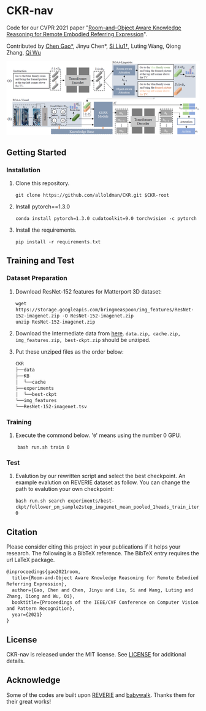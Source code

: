 # CKR-nav
Code for our CVPR 2021 paper "[Room-and-Object Aware Knowledge Reasoning for Remote Embodied Referring Expression](https://openaccess.thecvf.com/content/CVPR2021/papers/Gao_Room-and-Object_Aware_Knowledge_Reasoning_for_Remote_Embodied_Referring_Expression_CVPR_2021_paper.pdf)".

Contributed by [Chen Gao*](http://chengaopro.github.io/), Jinyu Chen*, [Si Liu1†](https://scholar.google.com/citations?user=-QtVtNEAAAAJ&hl=zh-CN&oi=ao), Luting Wang, Qiong Zhang, [Qi Wu](https://scholar.google.com/citations?hl=zh-CN&user=aKXe1FEAAAAJ&view_op=list_works&sortby=pubdate)

![](framework.png)


## Getting Started
### Installation

1. Clone this repository.

    ~~~
    git clone https://github.com/alloldman/CKR.git $CKR-root
    ~~~
2. Install pytorch==1.3.0

    ~~~
    conda install pytorch=1.3.0 cudatoolkit=9.0 torchvision -c pytorch
    ~~~
3. Install the requirements.
    
    ~~~
    pip install -r requirements.txt
    ~~~

## Training and Test
### Dataset Preparation
1. Download ResNet-152 features for Matterport 3D dataset:

    ~~~
    wget https://storage.googleapis.com/bringmeaspoon/img_features/ResNet-152-imagenet.zip -O ResNet-152-imagenet.zip
    unzip ResNet-152-imagenet.zip
    ~~~
2. Download the Intermediate data from  [here](https://drive.google.com/drive/folders/1lU6k8DNXThdWXOafHoXC-3UjwCArT84h?usp=sharing).  `data.zip, cache.zip, img_features.zip, best-ckpt.zip` should be unziped.

3. Put these unziped files as the order below:
    ~~~
    CKR
    ├──data
    ├──KB
    │  └──cache
    ├──experiments
    │  └──best-ckpt
    └──img_features
    └──ResNet-152-imagenet.tsv 
    ~~~
### Training
1. Execute the commond below. '`0`' means using the number 0 GPU. 
~~~
    bash run.sh train 0
~~~
### Test
1. Evalution by our rewritten script and select the best checkpoint. An example evalution on REVERIE dataset as follow. You can change the path to evalution your own checkpoint:

    ```
    bash run.sh search experiments/best-ckpt/follower_pm_sample2step_imagenet_mean_pooled_1heads_train_iter_9300val_seen_sr_0.547_val_unseen_sr_0.138_ 0
    ```

## Citation
Please consider citing this project in your publications if it helps your research. The following is a BibTeX reference. The BibTeX entry requires the url LaTeX package.

~~~
@inproceedings{gao2021room,
  title={Room-and-Object Aware Knowledge Reasoning for Remote Embodied Referring Expression},
  author={Gao, Chen and Chen, Jinyu and Liu, Si and Wang, Luting and Zhang, Qiong and Wu, Qi},
  booktitle={Proceedings of the IEEE/CVF Conference on Computer Vision and Pattern Recognition},
  year={2021}
}
~~~
## License
CKR-nav is released under the MIT license. See [LICENSE](LICENSE) for additional details.
## Acknowledge
Some of the codes are built upon [REVERIE](https://github.com/YuankaiQi/REVERIE) and [babywalk](https://github.com/Sha-Lab/babywalk). Thanks them for their great works!

